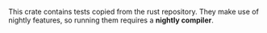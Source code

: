 This crate contains tests copied from the rust repository. They make use of nightly features, so running them requires a **nightly compiler**.